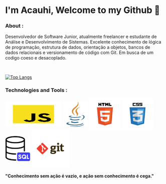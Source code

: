 # I'm Acauhi, Welcome to my Github 👋

### About :
<p>Desenvolvedor de Software Junior, atualmente freelancer e estudante de Análise e Desenvolvimento de Sistemas. Excelente conhecimento de lógica de programação, estrutura de dados, orientação a objetos, bancos de dados relacionais e versionamento de código com Git. Em busca de um codigo coeso e desacoplado.
</p>
<br>

[![Top Langs](https://github-readme-stats.vercel.app/api/top-langs/?username=Acauhi99&layout=compact&theme=dracula)](https://github.com/anuraghazra/github-readme-stats)

### Technologies and Tools :

<div style="display: inline_block">
    <img align="center" height="80" width="180" src="./imgs/javascript.svg">
    <img align="center" height="80" width="80" src="./imgs/java.png">
    <img align="center" height="100" width="100" src="./imgs/html.svg">
    <img align="center" height="100" width="100" src="./imgs/css.svg">
    <img align="center" height="80" width="80" src="./imgs/sql.png">
    <img align="center" height="120" width="120" src="./imgs/git.svg">
</div>

#### "Conhecimento sem ação é vazio, e ação sem conhecimento é cega."
